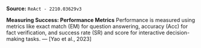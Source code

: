 **Source:** `ReAct - 2210.03629v3`

**Measuring Success: Performance Metrics**
Performance is measured using metrics like exact match (EM) for question answering, accuracy (Acc) for fact verification, and success rate (SR) and score for interactive decision-making tasks. — [Yao et al., 2023]
